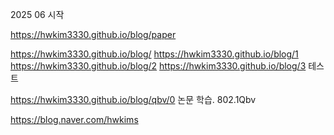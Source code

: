 2025 06 시작

https://hwkim3330.github.io/blog/paper

https://hwkim3330.github.io/blog/
https://hwkim3330.github.io/blog/1
https://hwkim3330.github.io/blog/2
https://hwkim3330.github.io/blog/3
테스트


https://hwkim3330.github.io/blog/qbv/0
논문 학습. 802.1Qbv




https://blog.naver.com/hwkims
